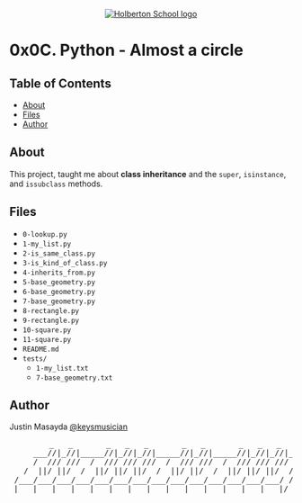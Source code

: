 <p align="center">
  <a href=#>
    <img src="https://intranet.hbtn.io/assets/holberton-logo-full-black-157ccfa3d2134776c1e3f78c0fe682968e8848b64fcacc6187976044f75f35a8.png" alt="Holberton School logo">
  </a>
</p>

# 0x0C. Python - Almost a circle

## Table of Contents
* [About](#about)
* [Files](#files)
* [Author](#author)

## About
This project, taught me about **class inheritance** and the `super`, `isinstance`, and `issubclass` methods.

## Files
* `0-lookup.py`
* `1-my_list.py`
* `2-is_same_class.py`
* `3-is_kind_of_class.py`
* `4-inherits_from.py`
* `5-base_geometry.py`
* `6-base_geometry.py`
* `7-base_geometry.py`
* `8-rectangle.py`
* `9-rectangle.py`
* `10-square.py`
* `11-square.py`
* `README.md`
* `tests/`
	* `1-my_list.txt`
	* `7-base_geometry.txt`


## Author
Justin Masayda [@keysmusician](https://github.com/keysmusician)
<pre align="center">
      _   _       _   _   _       _   _       _   _   _
     ___//|_//|_____//|_//|_//|_____//|_//|_____//|_//|_//|___
     /  /// ///  /  /// /// ///  /  /// ///  /  /// /// ///  / |
   /  ||/ ||/  /  ||/ ||/ ||/  /  ||/ ||/  /  ||/ ||/ ||/  / /
 /___/___/___/___/___/___/___/___/___/___/___/___/___/___/ /
|___|___|___|___|___|___|___|___|___|___|___|___|___|___|/
</pre>
<p><span style="font-family: 'Lucida Console'; line-height: 14px; font-size: 14px; display: inline-block;">&nbsp;</span></p>
